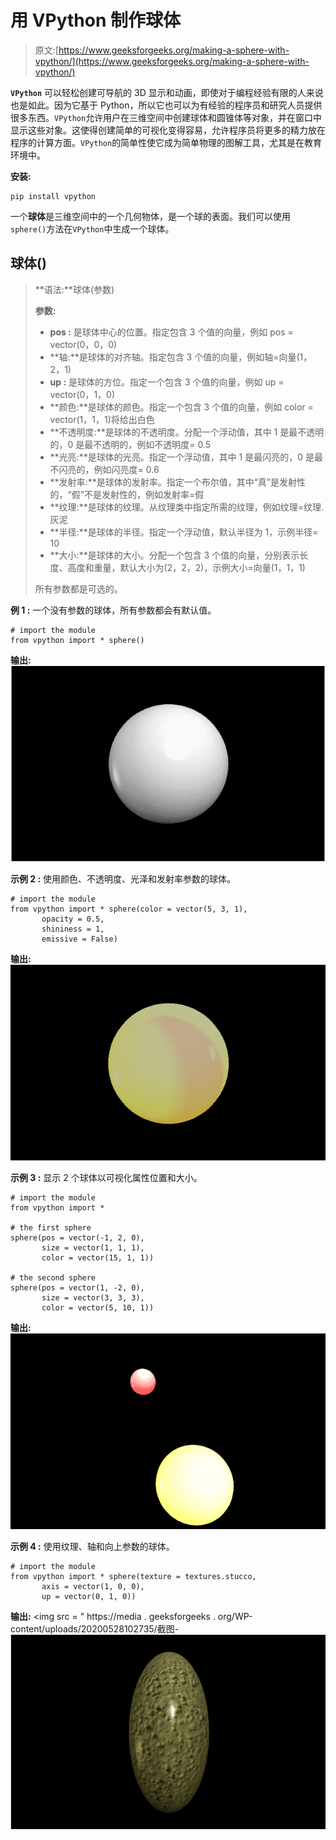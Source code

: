 # 用 VPython 制作球体

> 原文:[https://www.geeksforgeeks.org/making-a-sphere-with-vpython/](https://www.geeksforgeeks.org/making-a-sphere-with-vpython/)

**`VPython`** 可以轻松创建可导航的 3D 显示和动画，即使对于编程经验有限的人来说也是如此。因为它基于 Python，所以它也可以为有经验的程序员和研究人员提供很多东西。`VPython`允许用户在三维空间中创建球体和圆锥体等对象，并在窗口中显示这些对象。这使得创建简单的可视化变得容易，允许程序员将更多的精力放在程序的计算方面。`VPython`的简单性使它成为简单物理的图解工具，尤其是在教育环境中。

**安装:**

```
pip install vpython
```

一个**球体**是三维空间中的一个几何物体，是一个球的表面。我们可以使用`sphere()`方法在`VPython`中生成一个球体。

## 球体()

> **语法:**球体(参数)
> 
> **参数:**
> 
> *   **pos :** 是球体中心的位置。指定包含 3 个值的向量，例如 pos = vector(0，0，0)
> *   **轴:**是球体的对齐轴。指定包含 3 个值的向量，例如轴=向量(1，2，1)
> *   **up :** 是球体的方位。指定一个包含 3 个值的向量，例如 up = vector(0，1，0)
> *   **颜色:**是球体的颜色。指定一个包含 3 个值的向量，例如 color = vector(1，1，1)将给出白色
> *   **不透明度:**是球体的不透明度。分配一个浮动值，其中 1 是最不透明的，0 是最不透明的，例如不透明度= 0.5
> *   **光亮:**是球体的光亮。指定一个浮动值，其中 1 是最闪亮的，0 是最不闪亮的，例如闪亮度= 0.6
> *   **发射率:**是球体的发射率。指定一个布尔值，其中“真”是发射性的，“假”不是发射性的，例如发射率=假
> *   **纹理:**是球体的纹理。从纹理类中指定所需的纹理，例如纹理=纹理.灰泥
> *   **半径:**是球体的半径。指定一个浮动值，默认半径为 1，示例半径= 10
> *   **大小:**是球体的大小。分配一个包含 3 个值的向量，分别表示长度、高度和重量，默认大小为(2，2，2)，示例大小=向量(1，1，1)
> 
> 所有参数都是可选的。

**例 1 :** 一个没有参数的球体，所有参数都会有默认值。

```
# import the module
from vpython import * sphere()
```

**输出:**
![](img/db123d20f1fe873f9ba05c09738091f1.png)

**示例 2 :** 使用颜色、不透明度、光泽和发射率参数的球体。

```
# import the module
from vpython import * sphere(color = vector(5, 3, 1), 
       opacity = 0.5, 
       shininess = 1, 
       emissive = False)
```

**输出:**
![](img/b513cdfeef94f40292b53ade1d2dcc0d.png)

**示例 3 :** 显示 2 个球体以可视化属性位置和大小。

```
# import the module
from vpython import *

# the first sphere
sphere(pos = vector(-1, 2, 0),
       size = vector(1, 1, 1),
       color = vector(15, 1, 1))

# the second sphere
sphere(pos = vector(1, -2, 0), 
       size = vector(3, 3, 3),
       color = vector(5, 10, 1))
```

**输出:**
![](img/336a56bac065d86c64296e31832763bc.png)

**示例 4 :** 使用纹理、轴和向上参数的球体。

```
# import the module
from vpython import * sphere(texture = textures.stucco,
       axis = vector(1, 0, 0),
       up = vector(0, 1, 0))
```

**输出:**
<img src = " https://media . geeksforgeeks . org/WP-content/uploads/20200528102735/截图- ![](img/bee955f9c5998535af4f0830e004a80d.png)